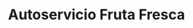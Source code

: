 ---
title: "Autoservicio Fruta Fresca"
url: /fuenlabrada/autoservicio-fruta-fresca/
shop: supermercado
---